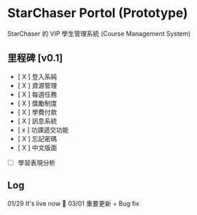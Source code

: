 # StarChaser Portol (Prototype)

StarChaser 的 VIP 學生管理系統 (Course Management System)

## 里程碑 [v0.1]

- [ X ] 登入系純
- [ X ] 資源管理
- [ X ] 每週任務
- [ X ] 獎勵制度
- [ X ] 學費付款
- [ X ] 訊息系統
- [ x ] 功課遞交功能
- [ X ] 忘記密碼
- [ X ] 中文版面
- [ ] 學習表現分析

## Log

01/29 It's live now 🎉
03/01 重要更新 + Bug fix
